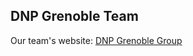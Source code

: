 ## DNP Grenoble Team

Our team's website: [DNP Grenoble Group](https://nmr-dnp-grenoble.net/home/group/)